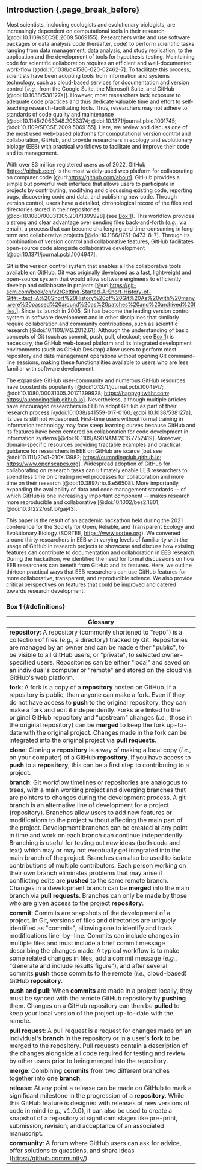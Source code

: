 ## Introduction {.page_break_before}

<!-- *Contributors to this section: PHPB* -->

Most scientists, including ecologists and evolutionary biologists, are increasingly dependent on computational tools in their research [@doi:10.1109/SECSE.2009.5069155].
Researchers write and use software packages or data analysis code (hereafter, code) to perform scientific tasks ranging from data management, data analysis, and study replication, to the application and the development of tools for hypothesis testing.
Maintaining code for scientific collaboration requires an efficient and well-documented work-flow [@doi:10.1038/d41586-020-02462-7].
To facilitate this process, scientists have been adopting tools from information and systems technology, such as cloud-based services for documentation and version control [_e.g._, from the Google Suite, the Microsoft Suite, and GitHub [@doi:10.1038/538127a]].
However, most researchers lack exposure to adequate code practices and thus dedicate valuable time and effort to self-teaching research-facilitating tools.
Thus, researchers may not adhere to standards of code quality and maintenance [@doi:10.1145/2063348.2063374; @doi:10.1371/journal.pbio.1001745; @doi:10.1109/SECSE.2009.5069155].
Here, we review and discuss one of the most used web-based platforms for computational version control and collaboration, GitHub, and provide researchers in ecology and evolutionary biology (EEB) with practical workflows to facilitate and improve their code and its management.

<!-- *Contributors to this section: RCO, SSHS, PHPB, KH* -->

With over 83 million registered users as of 2022, GitHub (<https://github.com>) is the most widely-used web platform for collaborating on computer code [@url:https://github.com/about].
GitHub provides a simple but powerful web interface that allows users to participate in projects by contributing, modifying and discussing existing code, reporting bugs, discovering code and data, and publishing new code.
Through version control, users have a detailed, chronological record of the files and directories stored in their repositories [@doi:10.1080/00031305.2017.1399928] (see [Box 1](#definitions)).
This workflow provides a strong and clear advantage over sending files back-and-forth (_e.g._, via email), a process that can become challenging and time-consuming in long-term and collaborative projects [@doi:10.1186/1751-0473-8-7].
Through its combination of version control and collaborative features, GitHub facilitates open-source code alongside collaborative development [@doi:10.1371/journal.pcbi.1004947].

Git is the version control system that enables all the collaborative tools available on GitHub.
Git was originally developed as a fast, lightweight and open-source system that would allow software engineers to efficiently develop and collaborate in projects [@url:https://git-scm.com/book/en/v2/Getting-Started-A-Short-History-of-Git#:~:text=A%20Short%20History%20of%20Git%20As%20with%20many,were%20passed%20around%20as%20patches%20and%20archived%20files.]. 
Since its launch in 2005, Git has become the leading version control system in software development and in other disciplines that similarly require collaboration and community contributions, such as scientific research [@doi:10.1109/MS.2012.61].
Although the understanding of basic concepts of Git (such as commit, push, pull, checkout; see [Box 1](#definitions)) is necessary, the GitHub web-based platform and its integrated development environments (such as GitHub Desktop) allow users to perform most repository and data management operations without opening Git command-line sessions, making these functionalities available to users who are less familiar with software development.

<!-- *Contributors to this section: RCO, PHPB* -->
The expansive GitHub user-community and numerous GitHub resources have boosted its popularity [@doi:10.1371/journal.pcbi.1004947; @doi:10.1080/00031305.2017.1399928; <https://happygitwithr.com>; <https://ourcodingclub.github.io>].
Nevertheless, although multiple articles have encouraged researchers in EEB to adopt GitHub as part of their research process [@doi:10.1038/s41559-017-0160; @doi:10.1038/538127a], its use is still not widespread.
First-time users without formal training in information technology may face steep learning curves because GitHub and its features have been centered on collaboration for code development in information systems [@doi:10.1109/ASONAM.2016.7752419].
Moreover, domain-specific resources providing tractable examples and practical guidance for researchers in EEB on GitHub are scarce [but see @doi:10.1111/2041-210X.13982; <https://ourcodingclub.github.io>; <https://www.openscapes.org>].
Widespread adoption of GitHub for collaborating on research tasks can ultimately enable EEB researchers to spend less time on creating novel processes for collaboration and more time on their research [@doi:10.3897/rio.6.e56508].
More importantly, expanding the availability of data and code management standards -- of which GitHub is one increasingly important component -- makes research more reproducible and collaborative [@doi:10.1002/bes2.1801; @doi:10.31222/osf.io/gaj43].

<!-- *Contributors to this section: RCO, PHPB* -->
This paper is the result of an academic hackathon held during the 2021 conference for the Society for Open, Reliable, and Transparent Ecology and Evolutionary Biology (SORTEE, <https://www.sortee.org>).
We convened around thirty researchers in EEB with varying levels of familiarity with the usage of GitHub in research projects to showcase and discuss how existing features can contribute to documentation and collaboration in EEB research.
During the hackathon, we identified the need for formal discussions on how EEB researchers can benefit from GitHub and its features.
Here, we outline thirteen practical ways that EEB researchers can use GitHub features for more collaborative, transparent, and reproducible science.
We also provide critical perspectives on features that could be improved and catered towards research development.

### Box 1 {#definitions}

<!-- Contributors to this section: ERS, Ali -->

| Glossary |
|------------------------------------------------------------------------|
| **repository**: A repository (commonly shortened to "repo") is a collection of files (*e.g.*, a directory) tracked by Git. Repositories are managed by an owner and can be made either "public", to be visible to all GitHub users, or "private", to selected owner-specified users. Repositories can be either "local" and saved on an individual's computer or "remote" and stored on the cloud via GitHub's web platform. |
| **fork**: A fork is a copy of a **repository** hosted on GitHub. If a repository is public, then anyone can make a fork. Even if they do not have access to **push** to the original repository, they can make a fork and edit it independently. Forks are linked to the original GitHub repository and "upstream" changes (*i.e.*, those in the original repository) can be **merged** to keep the fork up-to-date with the original project. Changes made in the fork can be integrated into the original project via **pull requests**. |
| **clone**: Cloning a **repository** is a way of making a local copy (*i.e.*, on your computer) of a GitHub **repository**. If you have access to **push** to a **repository**, this can be a first step to contributing to a project. |
| **branch**: Git workflow timelines or repositories are analogous to trees, with a main working project and diverging branches that are pointers to changes during the development process. A git branch is an alternative line of development for a project (repository). Branches allow users to add new features or modifications to the project without affecting the main part of the project. Development branches can be created at any point in time and work on each branch can continue independently. Branching is useful for testing out new ideas (both code and text) which may or may not eventually get integrated into the main branch of the project. Branches can also be used to isolate contributions of multiple contributors. Each person working on their own branch eliminates problems that may arise if conflicting edits are **pushed** to the same remote branch. Changes in a development branch can be **merged** into the main branch via **pull requests**. Branches can only be made by those who are given access to the project **repository**. |
| **commit**: Commits are snapshots of the development of a project. In Git, versions of files and directories are uniquely identified as "commits", allowing one to identify and track modifications line-by-line. Commits can include changes in multiple files and must include a brief commit message describing the changes made. A typical workflow is to make some related changes in files, add a commit message (*e.g.*, "Generate and include results figure"), and after several commits **push** those commits to the remote (*i.e.*, cloud-based) GitHub **repository**. |
| **push and pull**: When **commits** are made in a project locally, they must be synced with the remote GitHub repository by **pushing** them. Changes on a GitHub repository can then be **pulled** to keep your local version of the project up-to-date with the remote. |
| **pull request**: A pull request is a request for changes made on an individual's **branch** in the repository or in a user's **fork** to be merged to the repository. Pull requests contain a description of the changes alongside all code required for testing and review by other users prior to being merged into the repository. |
| **merge**: Combining **commits** from two different branches together into one **branch**. |
| **release**: At any point a release can be made on GitHub to mark a significant milestone in the progression of a **repository**. While this GitHub feature is designed with releases of new versions of code in mind (*e.g.*, v1.0.0), it can also be used to create a snapshot of a repository at significant stages like pre-print, submission, revision, and acceptance of an associated manuscript. |
| **community**: A forum where GitHub users can ask for advice, offer solutions to questions, and share ideas (<https://github.community/>). |

